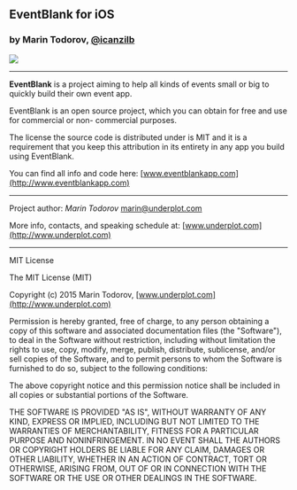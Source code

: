 ## EventBlank for iOS

### by Marin Todorov, [@icanzilb](http://www.twitter.com/@icanzilb)

![](resources://EventBlankLogo@2x.png)

---

**EventBlank** is a project aiming to help all kinds of events 
small or big to quickly build their own event app.

EventBlank is an open source project, which you can obtain for free 
and use for commercial or non- commercial purposes.

The license the source code is distributed under is MIT and it is 
a requirement that you keep this attribution in its entirety in any 
app you build using EventBlank.

You can find all info and code here: [www.eventblankapp.com](http://www.eventblankapp.com)

---

Project author: *Marin Todorov* [marin@underplot.com](mailto://marin@underplot.com)

More info, contacts, and speaking schedule at: [www.underplot.com](http://www.underplot.com)

---

MIT License

The MIT License (MIT)

Copyright (c) 2015 Marin Todorov, [www.underplot.com](http://www.underplot.com)

Permission is hereby granted, free of charge, to any person obtaining a copy
of this software and associated documentation files (the "Software"), to deal
in the Software without restriction, including without limitation the rights
to use, copy, modify, merge, publish, distribute, sublicense, and/or sell
copies of the Software, and to permit persons to whom the Software is
furnished to do so, subject to the following conditions:

The above copyright notice and this permission notice shall be included in
all copies or substantial portions of the Software.

THE SOFTWARE IS PROVIDED "AS IS", WITHOUT WARRANTY OF ANY KIND, EXPRESS OR
IMPLIED, INCLUDING BUT NOT LIMITED TO THE WARRANTIES OF MERCHANTABILITY,
FITNESS FOR A PARTICULAR PURPOSE AND NONINFRINGEMENT. IN NO EVENT SHALL THE
AUTHORS OR COPYRIGHT HOLDERS BE LIABLE FOR ANY CLAIM, DAMAGES OR OTHER
LIABILITY, WHETHER IN AN ACTION OF CONTRACT, TORT OR OTHERWISE, ARISING FROM,
OUT OF OR IN CONNECTION WITH THE SOFTWARE OR THE USE OR OTHER DEALINGS IN
THE SOFTWARE.

